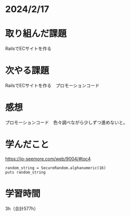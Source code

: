 # 2024/2/17
# 取り組んだ課題
RailsでECサイトを作る

# 次やる課題
RailsでECサイトを作る　プロモーションコード

# 感想
プロモーションコード　色々調べながら少しずつ進めないと。

# 学んだこと
https://jp-seemore.com/web/9004/#toc4
```
random_string = SecureRandom.alphanumeric(16)
puts random_string
```

# 学習時間
3h（合計577h）
